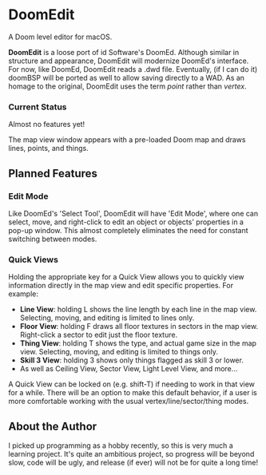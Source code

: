 # DoomEdit
A Doom level editor for macOS.

**DoomEdit** is a loose port of id Software's DoomEd. Although similar in structure and appearance, DoomEdit will modernize DoomEd's interface. For now, like DoomEd, DoomEdit reads a .dwd file. Eventually, (if I can do it) doomBSP will be ported as well to allow saving directly to a WAD. As an homage to the original, DoomEdit uses the term *point* rather than *vertex*.

### Current Status

Almost no features yet!

The map view window appears with a pre-loaded Doom map and draws lines, points, and things.

## Planned Features

### Edit Mode
Like DoomEd's 'Select Tool', DoomEdit will have 'Edit Mode', where one can select, move, and right-click to edit an object or objects' properties in a pop-up window. This almost completely eliminates the need for constant switching between modes.

### Quick Views
Holding the appropriate key for a Quick View allows you to quickly view information directly in the map view and edit specific properties. For example:

- **Line View**: holding L shows the line length by each line in the map view. Selecting, moving, and editing is limited to lines only.
- **Floor View**: holding F draws all floor textures in sectors in the map view. Right-click a sector to edit just the floor texture.
- **Thing View**: holding T shows the type, and actual game size in the map view. Selecting, moving, and editing is limited to things only.
- **Skill 3 View**: holding 3 shows only things flagged as skill 3 or lower.
- As well as Ceiling View, Sector View, Light Level View, and more...

A Quick View can be locked on (e.g. shift-T) if needing to work in that view for a while. There will be an option to make this default behavior, if a user is more comfortable working with the usual vertex/line/sector/thing modes.

## About the Author

I picked up programming as a hobby recently, so this is very much a learning project. It's quite an ambitious project, so progress will be beyond slow, code will be ugly, and release (if ever) will not be for quite a long time!
